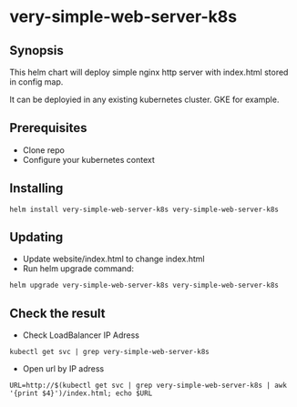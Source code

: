 # very-simple-web-server-k8s

Synopsis
----------

This helm chart will deploy simple nginx http server with index.html stored in config map.

It can be deployied in any existing kubernetes cluster. GKE for example.

Prerequisites
----------

- Clone repo
- Configure your kubernetes context

Installing
----------

```
helm install very-simple-web-server-k8s very-simple-web-server-k8s
```


Updating
----------
 - Update website/index.html to change index.html
 - Run helm upgrade command:

```
helm upgrade very-simple-web-server-k8s very-simple-web-server-k8s
```

Check the result
----------
- Check LoadBalancer IP Adress
```
kubectl get svc | grep very-simple-web-server-k8s 
```
- Open url by IP adress

```
URL=http://$(kubectl get svc | grep very-simple-web-server-k8s | awk '{print $4}')/index.html; echo $URL
```